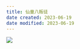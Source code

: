 ```yaml
---
title: 仙童八叛徒
date created: 2023-06-19
date modified: 2023-06-19
---
```


![](https://chelsechen-img.oss-cn-hangzhou.aliyuncs.com/20230619103950.png)
